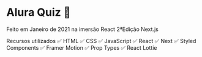 # Alura Quiz :game_die:

Feito em Janeiro de 2021 na imersão React 2ªEdição Next.js

Recursos utilizados
:white_check_mark: HTML
:white_check_mark: CSS
:white_check_mark: JavaScript
:white_check_mark: React
:white_check_mark: Next
:white_check_mark: Styled Components
:white_check_mark: Framer Motion
:white_check_mark: Prop Types
:white_check_mark: React Lottie
